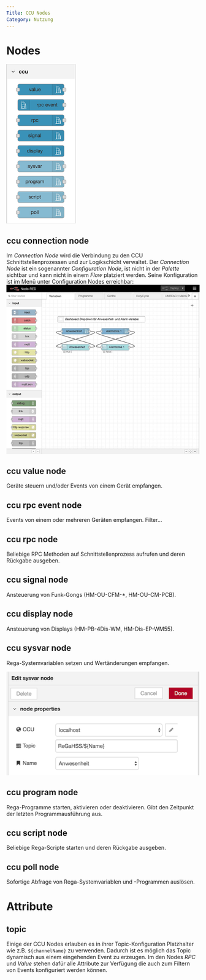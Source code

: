 ```yaml
---
Title: CCU Nodes
Category: Nutzung
---
```


# Nodes

![](images/nodes.png)

## ccu connection node
 
Im _Connection Node_ wird die Verbindung zu den CCU Schnittstellenprozessen und zur Logikschicht verwaltet. Der _Connection Node_ ist ein sogenannter _Configuration Node_, ist nicht in der _Palette_ sichtbar und kann nicht in einem _Flow_ platziert werden. Seine Konfiguration ist im Menü unter Configuration Nodes erreichbar: ![](images/ccu-config.mov.gif)


## ccu value node

Geräte steuern und/oder Events von einem Gerät empfangen.

## ccu rpc event node

Events von einem oder mehreren Geräten empfangen. Filter...

## ccu rpc node

Beliebige RPC Methoden auf Schnittstellenprozess aufrufen und deren Rückgabe ausgeben.

## ccu signal node

Ansteuerung von Funk-Gongs (HM-OU-CFM-*, HM-OU-CM-PCB).

## ccu display node

Ansteuerung von Displays (HM-PB-4Dis-WM, HM-Dis-EP-WM55).


## ccu sysvar node

Rega-Systemvariablen setzen und Wertänderungen empfangen.

![](images/node-sysvar.png)


## ccu program node

Rega-Programme starten, aktivieren oder deaktivieren. Gibt den Zeitpunkt der letzten Programmausführung aus.

## ccu script node

Beliebige Rega-Scripte starten und deren Rückgabe ausgeben.

## ccu poll node

Sofortige Abfrage von Rega-Systemvariablen und -Programmen auslösen.


# Attribute

## topic

Einige der CCU Nodes erlauben es in ihrer Topic-Konfiguration Platzhalter wie z.B. `${channelName}` zu verwenden. Dadurch ist es möglich das Topic dynamisch aus einem eingehenden Event zu erzeugen. Im den Nodes _RPC_ und _Value_ stehen dafür alle Attribute zur Verfügung die auch zum Filtern von Events konfiguriert werden können.
